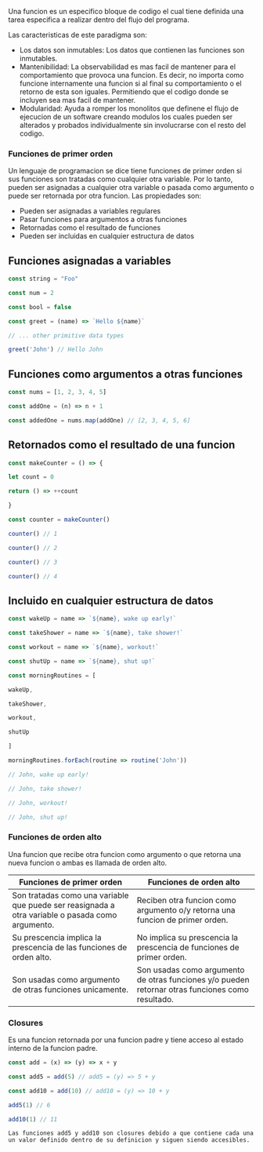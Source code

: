 Una funcion es un especifico bloque de codigo el cual tiene definida una tarea especifica a realizar dentro del flujo del programa.

Las caracteristicas de este paradigma son:
- Los datos son inmutables: Los datos que contienen las funciones son inmutables.
- Mantenibilidad: La observabilidad es mas facil de mantener para el comportamiento que provoca una funcion. Es decir, no importa como funcione internamente una funcion si al final su comportamiento o el retorno de esta son iguales. Permitiendo que el codigo donde se incluyen sea mas facil de mantener.
- Modularidad: Ayuda a romper los monolitos que definene el flujo de ejecucion de un software creando modulos los cuales pueden ser alterados y probados individualmente sin involucrarse con el resto del codigo.

### Funciones de primer orden
Un lenguaje de programacion se dice tiene funciones de primer orden si sus funciones son tratadas como cualquier otra variable. Por lo tanto, pueden ser asignadas a cualquier otra variable o pasada como argumento o puede ser retornada por otra funcion. Las propiedades son:
- Pueden ser asignadas a variables regulares
- Pasar funciones para argumentos a otras funciones
- Retornadas como el resultado de funciones
- Pueden ser incluidas en cualquier estructura de datos

Funciones asignadas a variables
---
```javascript
const string = "Foo"

const num = 2

const bool = false

const greet = (name) => `Hello ${name}`

// ... other primitive data types

greet('John') // Hello John
```

Funciones como argumentos a otras funciones
---
```javascript
const nums = [1, 2, 3, 4, 5]

const addOne = (n) => n + 1

const addedOne = nums.map(addOne) // [2, 3, 4, 5, 6]
```

Retornados como el resultado de una funcion
---
```javascript
const makeCounter = () => {

let count = 0

return () => ++count

}

const counter = makeCounter()

counter() // 1

counter() // 2

counter() // 3

counter() // 4
```

Incluido en cualquier estructura de datos
---
```javascript
const wakeUp = name => `${name}, wake up early!`

const takeShower = name => `${name}, take shower!`

const workout = name => `${name}, workout!`

const shutUp = name => `${name}, shut up!`

const morningRoutines = [

wakeUp,

takeShower,

workout,

shutUp

]

morningRoutines.forEach(routine => routine('John'))

// John, wake up early!

// John, take shower!

// John, workout!

// John, shut up!
```

### Funciones de orden alto
Una funcion que recibe otra funcion como argumento o que retorna una nueva funcion o ambas es llamada de orden alto.

| Funciones de primer orden                                                                        | Funciones de orden alto                                                      |
| ------------------------------------------------------------------------------------------------ | ---------------------------------------------------------------------------- |
| Son tratadas como una variable que puede ser reasignada a otra variable o pasada como argumento. | Reciben otra funcion como argumento o/y retorna una funcion de primer orden. |
| Su prescencia implica la prescencia de las funciones de orden alto.                              | No implica su prescencia la prescencia de funciones de primer orden.         |
| Son usadas como argumento de otras funciones unicamente.                                         | Son usadas como argumento de otras funciones y/o pueden retornar otras funciones como resultado.                                                                             |


### Closures
Es una funcion retornada por una funcion padre y tiene acceso  al estado interno de la funcion padre.

```javascript
const add = (x) => (y) => x + y

const add5 = add(5) // add5 = (y) => 5 + y

const add10 = add(10) // add10 = (y) => 10 + y

add5(1) // 6

add10(1) // 11
```
	Las funciones add5 y add10 son closures debido a que contiene cada una un valor definido dentro de su definicion y siguen siendo accesibles. 
